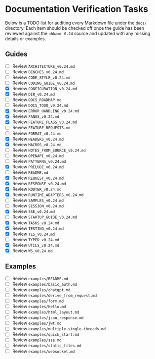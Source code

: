 # Documentation Verification Tasks

Below is a TODO list for auditing every Markdown file under the `docs/` directory.
Each item should be checked off once the guide has been reviewed against the
`ohkami-0.24` source and updated with any missing details or examples.

## Guides

- [ ] Review `ARCHITECTURE_v0.24.md`
- [ ] Review `BENCHES_v0.24.md`
- [ ] Review `CODE_STYLE_v0.24.md`
- [ ] Review `CODING_GUIDE_v0.24.md`
- [x] Review `CONFIGURATION_v0.24.md`
- [x] Review `DIR_v0.24.md`
- [ ] Review `DOCS_ROADMAP.md`
- [ ] Review `DOCS_TODO_v0.24.md`
- [x] Review `ERROR_HANDLING_v0.24.md`
 - [x] Review `FANGS_v0.24.md`
- [x] Review `FEATURE_FLAGS_v0.24.md`
- [ ] Review `FEATURE_REQUESTS.md`
- [ ] Review `FORMAT_v0.24.md`
- [x] Review `HEADERS_v0.24.md`
- [x] Review `MACROS_v0.24.md`
- [ ] Review `NOTES_FROM_SOURCE_v0.24.md`
- [ ] Review `OPENAPI_v0.24.md`
- [ ] Review `PATTERNS_v0.24.md`
- [x] Review `PRELUDE_v0.24.md`
- [ ] Review `README.md`
- [x] Review `REQUEST_v0.24.md`
- [x] Review `RESPONSE_v0.24.md`
- [x] Review `ROUTER_v0.24.md`
- [x] Review `RUNTIME_ADAPTERS_v0.24.md`
- [ ] Review `SAMPLES_v0.24.md`
- [ ] Review `SESSION_v0.24.md`
- [x] Review `SSE_v0.24.md`
- [ ] Review `STARTUP_GUIDE_v0.24.md`
- [x] Review `TASKS_v0.24.md`
- [x] Review `TESTING_v0.24.md`
- [x] Review `TLS_v0.24.md`
- [ ] Review `TYPED_v0.24.md`
- [x] Review `UTILS_v0.24.md`
- [x] Review `WS_v0.24.md`

## Examples
- [ ] Review `examples/README.md`
- [ ] Review `examples/basic_auth.md`
- [ ] Review `examples/chatgpt.md`
- [ ] Review `examples/derive_from_request.md`
- [ ] Review `examples/form.md`
- [ ] Review `examples/hello.md`
- [ ] Review `examples/html_layout.md`
- [ ] Review `examples/json_response.md`
- [ ] Review `examples/jwt.md`
- [ ] Review `examples/multiple-single-threads.md`
- [ ] Review `examples/quick_start.md`
- [ ] Review `examples/sse.md`
- [ ] Review `examples/static_files.md`
- [ ] Review `examples/websocket.md`
